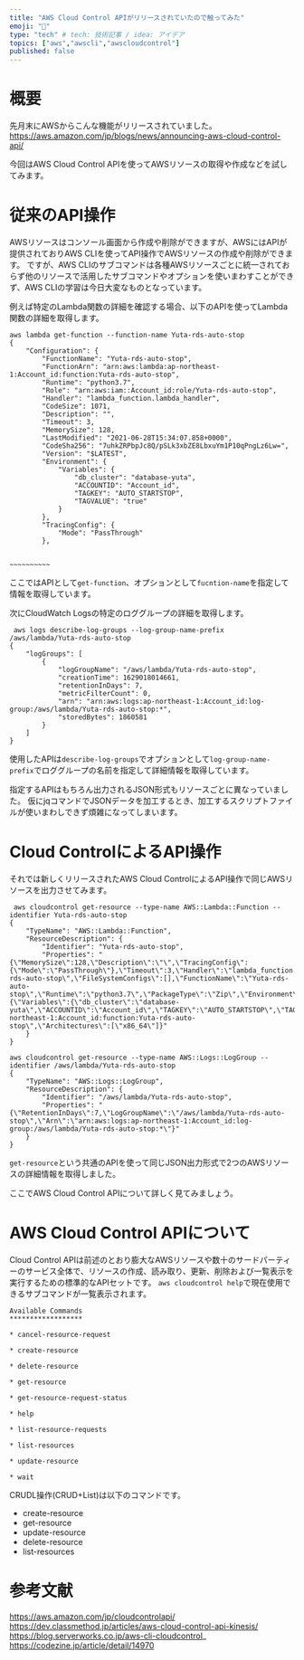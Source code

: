 ```yaml
---
title: "AWS Cloud Control APIがリリースされていたので触ってみた"
emoji: "🐁"
type: "tech" # tech: 技術記事 / idea: アイデア
topics: ["aws","awscli","awscloudcontrol"]
published: false
---
```

# 概要
先月末にAWSからこんな機能がリリースされていました。
https://aws.amazon.com/jp/blogs/news/announcing-aws-cloud-control-api/

今回はAWS Cloud Control APIを使ってAWSリソースの取得や作成などを試してみます。


# 従来のAPI操作
AWSリソースはコンソール画面から作成や削除ができますが、AWSにはAPIが提供されておりAWS CLIを使ってAPI操作でAWSリソースの作成や削除ができます。
ですが、AWS CLIのサブコマンドは各種AWSリソースごとに統一されておらず他のリソースで活用したサブコマンドやオプションを使いまわすことができず、AWS CLIの学習は今日大変なものとなっています。

例えば特定のLambda関数の詳細を確認する場合、以下のAPIを使ってLambda関数の詳細を取得します。

```bash:Lambda
aws lambda get-function --function-name Yuta-rds-auto-stop
{
    "Configuration": {
        "FunctionName": "Yuta-rds-auto-stop",
        "FunctionArn": "arn:aws:lambda:ap-northeast-1:Account_id:function:Yuta-rds-auto-stop",
        "Runtime": "python3.7",
        "Role": "arn:aws:iam::Account_id:role/Yuta-rds-auto-stop",
        "Handler": "lambda_function.lambda_handler",
        "CodeSize": 1071,
        "Description": "",
        "Timeout": 3,
        "MemorySize": 128,
        "LastModified": "2021-06-28T15:34:07.858+0000",
        "CodeSha256": "7uhkZRPbpJc8Q/pSLk3xbZE8LbxuYm1P10qPngLz6Lw=",
        "Version": "$LATEST",
        "Environment": {
            "Variables": {
                "db_cluster": "database-yuta",
                "ACCOUNTID": "Account_id",
                "TAGKEY": "AUTO_STARTSTOP",
                "TAGVALUE": "true"
            }
        },
        "TracingConfig": {
            "Mode": "PassThrough"
        },


~~~~~~~~~~

```

ここではAPIとして`get-function`、オプションとして`fucntion-name`を指定して情報を取得しています。

次にCloudWatch Logsの特定のロググループの詳細を取得します。

```bash:CloudWatch Logs
 aws logs describe-log-groups --log-group-name-prefix /aws/lambda/Yuta-rds-auto-stop
{
    "logGroups": [
        {
            "logGroupName": "/aws/lambda/Yuta-rds-auto-stop",
            "creationTime": 1629018014661,
            "retentionInDays": 7,
            "metricFilterCount": 0,
            "arn": "arn:aws:logs:ap-northeast-1:Account_id:log-group:/aws/lambda/Yuta-rds-auto-stop:*",
            "storedBytes": 1860581
        }
    ]
}
```

使用したAPIは`describe-log-groups`でオプションとして`log-group-name-prefix`でロググループの名前を指定して詳細情報を取得しています。

指定するAPIはもちろん出力されるJSON形式もリソースごとに異なっていました。
仮にjqコマンドでJSONデータを加工するとき、加工するスクリプトファイルが使いまわしできず煩雑になってしまいます。

# Cloud ControlによるAPI操作
それでは新しくリリースされたAWS Cloud ControlによるAPI操作で同じAWSリソースを出力させてみます。

```bash:Lambda
 aws cloudcontrol get-resource --type-name AWS::Lambda::Function --identifier Yuta-rds-auto-stop
{
    "TypeName": "AWS::Lambda::Function",
    "ResourceDescription": {
        "Identifier": "Yuta-rds-auto-stop",
        "Properties": "{\"MemorySize\":128,\"Description\":\"\",\"TracingConfig\":{\"Mode\":\"PassThrough\"},\"Timeout\":3,\"Handler\":\"lambda_function.lambda_handler\",\"Role\":\"arn:aws:iam::Account_id:role/Yuta-rds-auto-stop\",\"FileSystemConfigs\":[],\"FunctionName\":\"Yuta-rds-auto-stop\",\"Runtime\":\"python3.7\",\"PackageType\":\"Zip\",\"Environment\":{\"Variables\":{\"db_cluster\":\"database-yuta\",\"ACCOUNTID\":\"Account_id\",\"TAGKEY\":\"AUTO_STARTSTOP\",\"TAGVALUE\":\"true\"}},\"Arn\":\"arn:aws:lambda:ap-northeast-1:Account_id:function:Yuta-rds-auto-stop\",\"Architectures\":[\"x86_64\"]}"
    }
}
```

```bash:CloudWatch Logs
aws cloudcontrol get-resource --type-name AWS::Logs::LogGroup --identifier /aws/lambda/Yuta-rds-auto-stop
{
    "TypeName": "AWS::Logs::LogGroup",
    "ResourceDescription": {
        "Identifier": "/aws/lambda/Yuta-rds-auto-stop",
        "Properties": "{\"RetentionInDays\":7,\"LogGroupName\":\"/aws/lambda/Yuta-rds-auto-stop\",\"Arn\":\"arn:aws:logs:ap-northeast-1:Account_id:log-group:/aws/lambda/Yuta-rds-auto-stop:*\"}"
    }
}
```

`get-resource`という共通のAPIを使って同じJSON出力形式で2つのAWSリソースの詳細情報を取得しました。

ここでAWS Cloud Control APIについて詳しく見てみましょう。

# AWS Cloud Control APIについて
Cloud Control APIは前述のとおり膨大なAWSリソースや数十のサードパーティーのサービス全体で、リソースの作成、読み取り、更新、削除および一覧表示を実行するための標準的なAPIセットです。
`aws cloudcontrol help`で現在使用できるサブコマンドが一覧表示されます。

```bash:helpコマンド
Available Commands
******************

* cancel-resource-request

* create-resource

* delete-resource

* get-resource

* get-resource-request-status

* help

* list-resource-requests

* list-resources

* update-resource

* wait
```

CRUDL操作(CRUD+List)は以下のコマンドです。

- create-resource
- get-resource
- update-resource
- delete-resource
- list-resources

# 参考文献
https://aws.amazon.com/jp/cloudcontrolapi/
https://dev.classmethod.jp/articles/aws-cloud-control-api-kinesis/
https://blog.serverworks.co.jp/aws-cli-cloudcontrol_
https://codezine.jp/article/detail/14970
